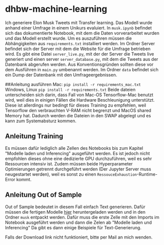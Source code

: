 # dhbw-machine-learning
Ich generiere Elon Musk Tweets mit Transfer learning. Das Modell wurde anhand einer Umfrage in einem Unikurs evaluiert.
In `musk.ipynb` befindet sich das dokumentierte Notebook, mit dem die Daten vorverarbeitet wurden und das Modell erstellt wurde.
Um es auszuführen müssen die Abhängigkeiten aus `requirements.txt` installiert werden.
Im Ordner Server befindet sich der Server mit dem die Website für die Umfrage betrieben wird.
Es gibt eine Datei `server_live.py`, mit der der Server die Tweets live generiert und einen server `server_database.py`, mit dem die Tweets aus der Datenbank abgerufen werden. Aus Konventionsgründen sollten diese vor dem Ausführen in `main.py` umbenannt werden.
Im Ordner `data` befindet sich ein Dump der Datenbank mit den Umfrageergebnissen.

##Anleitung ausführen
Mac: 
`pip install -r requirements_mac.txt`
Windows, Linux
`pip install -r requirements.txt`
Beide dateien unterscheiden sich darin, dass Fall von Mac-OS Tensorflow-Mac benutzt wird, weil dies in einigen Fällen die Hardware Beschleunigung unterstützt.
Diese ist allerdings nur bedingt für dieses Training zu empfehlen, weil Tensorflow den verbrauchten V-RAM nicht begrenzt und MacOS shared Memory hat. Dadurch werden die Dateien in den SWAP abgelegt und es kann zum Systemabsturz kommen.


## Anleitung Training
Es müssen dafür lediglich alle Zellen des Notebooks bis zum Kapitel "Modelle laden und Inferencing" ausgeführt werden.
Es ist jedoch nicht empfohlen dieses ohne eine dedizierte GPU durchzuführen, weil es sehr Ressourcen intensiv ist. Zudem müssen beide Hyperparameter Optimierungen getrennt durchgeführt werden (Der Jupyter Server muss neugestartet werden), weil es sonst zu einen `RessouceExhaustion`-Runtime-Error kommt.

## Anleitung Out of Sample
Out of Sample bedeutet in diesem Fall einfach Text generieren.
Dafür müssen die fertigen Modelle [hier](https://owncloud.dhbw-stuttgart.de/index.php/s/csd6kSQYypcWPgE) heruntergeladen werden und in den Ordner `musk` entpackt werden.
Dafür muss die erste Zelle mit den Imports im Notebook ausgeführt werden und dann die Zelen ab "Modelle laden und Inferencing"
Da gibt es dann einige Beispiele für Text-Generierung.

Falls der Download link nicht funktioniert, bitte per Mail an mich wenden.